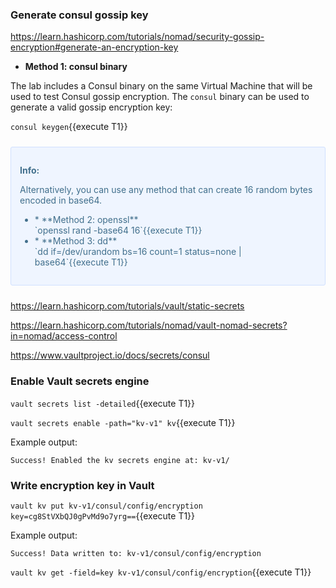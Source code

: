
### Generate consul gossip key

https://learn.hashicorp.com/tutorials/nomad/security-gossip-encryption#generate-an-encryption-key

* **Method 1: consul binary** 

The lab includes a Consul binary on the same Virtual Machine that will be used to test Consul gossip encryption. The `consul` binary can be used to generate a valid gossip encryption key:

`consul keygen`{{execute T1}}

<div style="background-color:#eff5ff; color:#416f8c; border:1px solid #d0e0ff; padding:1em; border-radius:3px; margin:24px 0;">
  <p><strong>Info: </strong>

Alternatively, you can use any method that can create 16 random bytes encoded in base64.
<br/>

<ul>
<li>
* **Method 2: openssl** <br/>
`openssl rand -base64 16`{{execute T1}}
</li>
<li>
* **Method 3: dd** <br/>
`dd if=/dev/urandom bs=16 count=1 status=none | base64`{{execute T1}}
</li>
<ul>
</p></div>








https://learn.hashicorp.com/tutorials/vault/static-secrets

https://learn.hashicorp.com/tutorials/nomad/vault-nomad-secrets?in=nomad/access-control

https://www.vaultproject.io/docs/secrets/consul

### Enable Vault secrets engine

`vault secrets list -detailed`{{execute T1}}

`vault secrets enable -path="kv-v1" kv`{{execute T1}}

Example output:

```
Success! Enabled the kv secrets engine at: kv-v1/
```

### Write encryption key in Vault

`vault kv put kv-v1/consul/config/encryption key=cg8StVXbQJ0gPvMd9o7yrg==`{{execute T1}}

Example output:
```
Success! Data written to: kv-v1/consul/config/encryption
```

`vault kv get -field=key kv-v1/consul/config/encryption`{{execute T1}}
